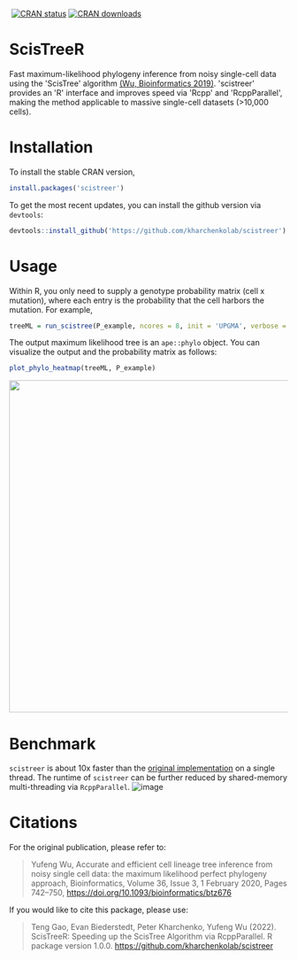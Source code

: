 <!-- badges: start -->
[![<kharchenkolab>](https://circleci.com/gh/kharchenkolab/scistreer.svg?style=svg)](https://app.circleci.com/pipelines/github/kharchenkolab/scistreer)
[![CRAN status](https://www.r-pkg.org/badges/version/scistreer)](https://cran.r-project.org/package=scistreer)
[![CRAN downloads](https://cranlogs.r-pkg.org/badges/scistreer)](https://cran.r-project.org/package=scistreer)
<!-- badges: end -->

# ScisTreeR
Fast maximum-likelihood phylogeny inference from noisy single-cell data using the 'ScisTree' algorithm [(Wu, Bioinformatics 2019)](https://academic.oup.com/bioinformatics/article/36/3/742/5555811). 'scistreer' provides an 'R' interface and improves speed via 'Rcpp' and 'RcppParallel', making the method applicable to massive single-cell datasets (>10,000 cells).

# Installation
To install the stable CRAN version, 
```R
install.packages('scistreer')
```
To get the most recent updates, you can install the github version via `devtools`:
```R
devtools::install_github('https://github.com/kharchenkolab/scistreer')
```
# Usage
Within R, you only need to supply a genotype probability matrix (cell x mutation), where each entry is the probability that the cell harbors the mutation. For example,

```R
treeML = run_scistree(P_example, ncores = 8, init = 'UPGMA', verbose = FALSE)
```
The output maximum likelihood tree is an `ape::phylo` object. You can visualize the output and the probability matrix as follows:
```R
plot_phylo_heatmap(treeML, P_example)
``` 

<p align="center">
<img src="https://user-images.githubusercontent.com/13375875/202533038-3513f6ba-454f-4bd2-9808-70e3442808cd.png" width="600">
</p>

# Benchmark
`scistreer` is about 10x faster than the [original implementation](https://github.com/yufengwudcs/ScisTree) on a single thread. The runtime of `scistreer` can be further reduced by shared-memory multi-threading via `RcppParallel`.
![image](https://user-images.githubusercontent.com/13375875/201978296-e6cbabf2-1cd9-4c92-9e70-0ca2082b53e0.png)

# Citations

For the original publication, please refer to:

> Yufeng Wu, Accurate and efficient cell lineage tree inference from noisy single cell data: the maximum likelihood perfect phylogeny approach, Bioinformatics, Volume 36, Issue 3, 1 February 2020, Pages 742–750, https://doi.org/10.1093/bioinformatics/btz676

If you would like to cite this package, please use:

> Teng Gao, Evan Biederstedt, Peter Kharchenko, Yufeng Wu (2022).
ScisTreeR: Speeding up the ScisTree Algorithm via RcppParallel. R
package version 1.0.0. https://github.com/kharchenkolab/scistreer
